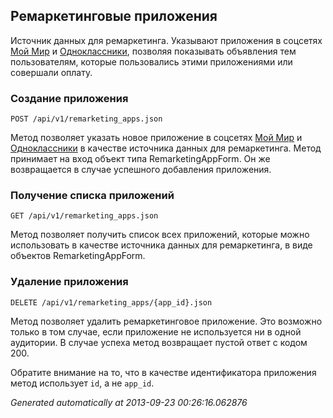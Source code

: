 ## Ремаркетинговые приложения
Источник данных для ремаркетинга. Указывают приложения в
соцсетях [Мой Мир](http://my.mail.ru/) и
[Одноклассники](http://odnoklassniki.ru/), позволяя показывать объявления
тем пользователям, которые пользовались этими приложениями или совершали
оплату.

### Создание приложения
`POST /api/v1/remarketing_apps.json`

Метод позволяет указать новое приложение в соцсетях
[Мой Мир](http://my.mail.ru/) и [Одноклассники](http://odnoklassniki.ru/)
в качестве источника данных для ремаркетинга. Метод принимает на вход
объект типа RemarketingAppForm. Он же возвращается в случае успешного
добавления приложения.


### Получение списка приложений
`GET /api/v1/remarketing_apps.json`

Метод позволяет получить список всех приложений, которые можно использовать
в качестве источника данных для ремаркетинга, в виде объектов
RemarketingAppForm.


### Удаление приложения
`DELETE /api/v1/remarketing_apps/{app_id}.json`

Метод позволяет удалить ремаркетинговое приложение. Это возможно только в
том случае, если приложение не используется ни в одной аудитории. В случае
успеха метод возвращает пустой ответ с кодом 200.

Обратите внимание на то, что в качестве идентификатора приложения метод
использует `id`, а не `app_id`.

*Generated automatically at 2013-09-23 00:26:16.062876*